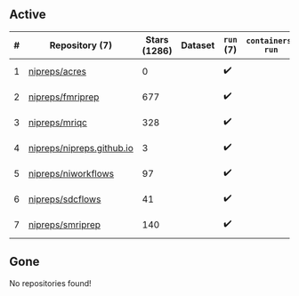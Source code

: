 ## Active
| # | Repository (7) | Stars (1286) | Dataset | `run` (7) | `containers-run` | Last Modified |
| --- | --- | --- | --- | --- | --- | --- |
| 1 | [nipreps/acres](https://github.com/nipreps/acres) | 0 |  | :heavy_check_mark: |  | 2025-06-18 11:37:23+00:00 |
| 2 | [nipreps/fmriprep](https://github.com/nipreps/fmriprep) | 677 |  | :heavy_check_mark: |  | 2025-06-19 05:41:38+00:00 |
| 3 | [nipreps/mriqc](https://github.com/nipreps/mriqc) | 328 |  | :heavy_check_mark: |  | 2025-06-04 12:23:07+00:00 |
| 4 | [nipreps/nipreps.github.io](https://github.com/nipreps/nipreps.github.io) | 3 |  | :heavy_check_mark: |  | 2025-05-28 04:18:38+00:00 |
| 5 | [nipreps/niworkflows](https://github.com/nipreps/niworkflows) | 97 |  | :heavy_check_mark: |  | 2025-06-19 05:01:21+00:00 |
| 6 | [nipreps/sdcflows](https://github.com/nipreps/sdcflows) | 41 |  | :heavy_check_mark: |  | 2025-06-12 14:21:50+00:00 |
| 7 | [nipreps/smriprep](https://github.com/nipreps/smriprep) | 140 |  | :heavy_check_mark: |  | 2025-06-11 00:33:34+00:00 |

## Gone
No repositories found!
